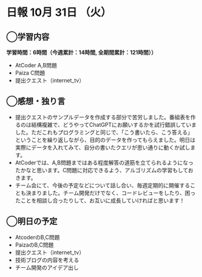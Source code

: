 # 日報  10月 31日 （火）

## ◯学習内容

**学習時間：6時間（今週累計：14時間, 全期間累計：121時間））**
- AtCoder A,B問題
- Paiza C問題
- 提出クエスト（internet_tv）

## ◯感想・独り言
- 提出クエストのサンプルデータを作成する部分で苦労しました。番組表を作るのは結構複雑で、どうやってChatGPTにお願いするかを試行錯誤していました。ただこれもプログラミングと同じで、「こう書いたら、こう答える」ということを繰り返しながら、目的のデータを作ってもらえました。明日は実際にデータを入れてみて、自分の書いたクエリが思い通りに動くか試します。
- AtCoderでは、A,B問題まではある程度解答の道筋を立てられるようになったかなと思います。C問題に対応できるよう、アルゴリズムの学習もしておきます。
- チーム会にて、今後の予定などについて話し合い、毎週定期的に開催することも決まりました。チーム開発だけでなく、コードレビューをしたり、困ったことを相談し合ったりして、お互いに成長していければと思います！

## ◯明日の予定
- AtcoderのB,C問題
- PaizaのB,C問題
- 提出クエスト（internet_tv）
- 技術ブログの内容を考える
- チーム開発のアイデア出し